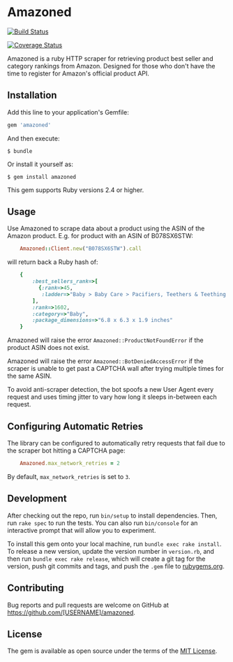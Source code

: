 # Amazoned

[![Build Status](https://travis-ci.org/KelseyDH/amazoned.svg?branch=master)](https://travis-ci.org/KelseyDH/amazoned)

[![Coverage Status](https://coveralls.io/repos/github/KelseyDH/amazoned/badge.svg?branch=master)](https://coveralls.io/github/KelseyDH/amazoned?branch=master)

Amazoned is a ruby HTTP scraper for retrieving product best seller and category rankings from Amazon.  Designed for those who don't have the time to register for Amazon's official product API.


## Installation

Add this line to your application's Gemfile:

```ruby
gem 'amazoned'
```

And then execute:

    $ bundle

Or install it yourself as:

    $ gem install amazoned

This gem supports Ruby versions 2.4 or higher.

## Usage

Use Amazoned to scrape data about a product using the ASIN of the Amazon product.  E.g. for product with an ASIN of B078SX6STW:

```ruby
    Amazoned::Client.new("B078SX6STW").call
```

will return back a Ruby hash of:

```ruby
    {
        :best_sellers_rank=>[
          {:rank=>45,
           :ladder=>"Baby > Baby Care > Pacifiers, Teethers & Teething Relief > Teethers"}
        ],
        :rank=>1602,
        :category=>"Baby",
        :package_dimensions=>"6.8 x 6.3 x 1.9 inches"
    }
```

Amazoned will raise the error `Amazoned::ProductNotFoundError` if the product ASIN does not exist.

Amazoned will raise the error `Amazoned::BotDeniedAccessError`  if the scraper is unable to get past a CAPTCHA wall after trying multiple times for the same ASIN.

To avoid anti-scraper detection, the bot spoofs a new User Agent every request and uses timing jitter to vary how long it sleeps in-between each request.


## Configuring Automatic Retries
The library can be configured to automatically retry requests that fail due to the scraper bot hitting a CAPTCHA page:

```ruby
    Amazoned.max_network_retries = 2
```

By default, `max_network_retries` is set to `3`.

## Development

After checking out the repo, run `bin/setup` to install dependencies. Then, run `rake spec` to run the tests. You can also run `bin/console` for an interactive prompt that will allow you to experiment.

To install this gem onto your local machine, run `bundle exec rake install`. To release a new version, update the version number in `version.rb`, and then run `bundle exec rake release`, which will create a git tag for the version, push git commits and tags, and push the `.gem` file to [rubygems.org](https://rubygems.org).

## Contributing

Bug reports and pull requests are welcome on GitHub at https://github.com/[USERNAME]/amazoned.

## License

The gem is available as open source under the terms of the [MIT License](https://opensource.org/licenses/MIT).
